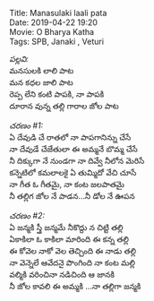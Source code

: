 Title: Manasulaki laali pata       
Date: 2019-04-22 19:20         
Movie:  O Bharya Katha         
Tags: SPB, Janaki , Veturi  


_పల్లవి:_    
మనసులకి లాలి పాట  
మన కధల జాలి పాట  
రెప్ప లేని కంటి పాపకి, నా పాపకి  
దూరాన వున్న తల్లి గారాల జోల పాట       

_చరణం #1:_   
ఏ దేవుడి చే రాతలో నా పాపగానిన్ను చేసే  
నా దేవుడే చేజేతులా ఈ అమ్మనే బొమ్మ చేసే   
నీ దిక్కుగా నే నుండగా నా దివ్వే నీలోన మెరిసే  
కన్నెటిలో కమలాలకై ఏ తుమ్మిదో వేచి చూసే  
నా గీత ఓ గీతమై, నా కంట జలపాతమై    
నీ తల్లిగ జోల నే పాడన...నీ డోల నే ఊపన      
 
_చరణం #2:_   
ఏ జన్మకి స్త్రీ జన్మమే నీకొద్దు న చిట్టి తల్లి     
ఏకాకిలా ఓ కాకిలా  మారింది ఈ కన్న తల్లి   
ఈ కోవెల నాకో వెల తెచ్చింది ఈ నాడు తల్లి   
నా వెన్నెలే ఆవేదనై పొంగింది నా కంట మల్లి  
వల్మికి వరించినా నడిచింది ఆ జానకి    
నీ జోల కావలి ఈ అమ్మకి ...నా తల్లిగా జన్మకి    